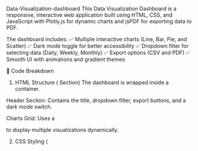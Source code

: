  Data-Visualization-dashboard
 This Data Visualization Dashboard is a responsive, interactive web application built using HTML, CSS, and JavaScript with Plotly.js for dynamic charts and jsPDF for exporting data to PDF.

The dashboard includes:
✅ Multiple interactive charts (Line, Bar, Pie, and Scatter)
✅ Dark mode toggle for better accessibility
✅ Dropdown filter for selecting data (Daily, Weekly, Monthly)
✅ Export options (CSV and PDF)
✅ Smooth UI with animations and gradient themes

🔹 Code Breakdown
1. HTML Structure (<body> Section)
The dashboard is wrapped inside a <div class="dashboard"> container.

Header Section: Contains the title, dropdown filter, export buttons, and a dark mode switch.

Charts Grid: Uses a <div class="charts-grid"> to display multiple visualizations dynamically.

2. CSS Styling (<style> Section)
The design follows modern UI principles using CSS variables and transitions.

Key Features:
🎨 Dark Mode Support – Uses --bg-color, --text-color, and --card-bg for smooth theme switching.
🎨 Gradient Button Effects – Uses linear-gradient(45deg, var(--accent-color), var(--success-color)) for aesthetic buttons.
🎨 Responsive Design – Uses CSS Grid (grid-template-columns: repeat(2, 1fr)) to adapt layouts.
🎨 Custom Toggle Switch – Implements a theme switch with a sliding button using CSS :before pseudo-element.

3. JavaScript Functionality (<script> Section)
The dashboard's interactivity is powered by JavaScript.

